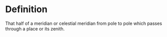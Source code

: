 # Definition

That half of a meridian or celestial meridian from pole to pole which
passes through a place or its zenith.
